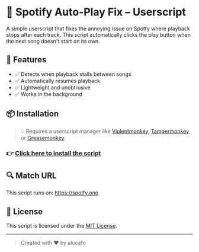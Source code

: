 # 🎵 Spotify Auto-Play Fix – Userscript

A simple userscript that fixes the annoying issue on Spotfy where playback stops after each track. This script automatically clicks the play button when the next song doesn't start on its own.

## 🚀 Features

- ✅ Detects when playback stalls between songs
- ✅ Automatically resumes playback
- ✅ Lightweight and unobtrusive
- ✅ Works in the background

## 📦 Installation

> 💡 Requires a userscript manager like [Violentmonkey](https://violentmonkey.github.io/), [Tampermonkey](https://www.tampermonkey.net/), or [Greasemonkey](https://www.greasespot.net/).

### 👉 [Click here to install the script](https://raw.githubusercontent.com/alucafo/spotfy-autoplay/main/spotfy-autoplay.user.js)

## 🔍 Match URL

This script runs on: https://spotfy.one

## 📜 License

This script is licensed under the [MIT License](LICENSE).

---

> Created with ❤️ by alucafo
